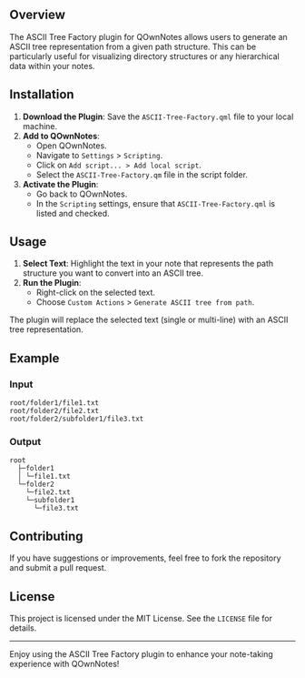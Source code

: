 
## Overview

The ASCII Tree Factory plugin for QOwnNotes allows users to generate an ASCII tree representation from a given path structure. This can be particularly useful for visualizing directory structures or any hierarchical data within your notes.

## Installation

1. **Download the Plugin**: Save the `ASCII-Tree-Factory.qml`  file to your local machine.
2. **Add to QOwnNotes**:
   - Open QOwnNotes.
   - Navigate to `Settings` > `Scripting`.
   - Click on `Add script... > Add local script`.
   - Select the  `ASCII-Tree-Factory.qm` file in the script folder.
3. **Activate the Plugin**:
   - Go back to QOwnNotes.
   - In the `Scripting` settings, ensure that  `ASCII-Tree-Factory.qml` is listed and checked.

## Usage

1. **Select Text**: Highlight the text in your note that represents the path structure you want to convert into an ASCII tree.
2. **Run the Plugin**:
   - Right-click on the selected text.
   - Choose `Custom Actions` > `Generate ASCII tree from path`.

The plugin will replace the selected text (single or multi-line) with an ASCII tree representation.

## Example

### Input

```
root/folder1/file1.txt
root/folder2/file2.txt
root/folder2/subfolder1/file3.txt
```

### Output

```
root
  ├─folder1
  │ └─file1.txt
  └─folder2
    └─file2.txt
    └─subfolder1
      └─file3.txt
```

## Contributing

If you have suggestions or improvements, feel free to fork the repository and submit a pull request.

## License

This project is licensed under the MIT License. See the `LICENSE` file for details.

---

Enjoy using the ASCII Tree Factory plugin to enhance your note-taking experience with QOwnNotes!

